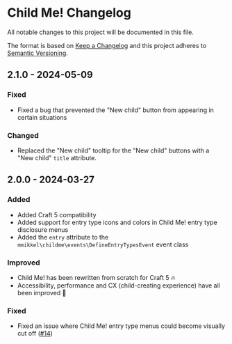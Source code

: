 # Child Me! Changelog

All notable changes to this project will be documented in this file.

The format is based on [Keep a Changelog](http://keepachangelog.com/) and this project adheres to [Semantic Versioning](http://semver.org/).

## 2.1.0 - 2024-05-09
### Fixed 
- Fixed a bug that prevented the "New child" button from appearing in certain situations
### Changed
- Replaced the "New child" tooltip for the "New child" buttons with a "New child" `title` attribute.  

## 2.0.0 - 2024-03-27
### Added
- Added Craft 5 compatibility
- Added support for entry type icons and colors in Child Me! entry type disclosure menus 
- Added the `entry` attribute to the `mmikkel\childme\events\DefineEntryTypesEvent` event class
### Improved
- Child Me! has been rewritten from scratch for Craft 5 🔥 
- Accessibility, performance and CX (child-creating experience) have all been improved 🎉
### Fixed
- Fixed an issue where Child Me! entry type menus could become visually cut off ([#14](https://github.com/mmikkel/ChildMe-Craft/issues/14))
